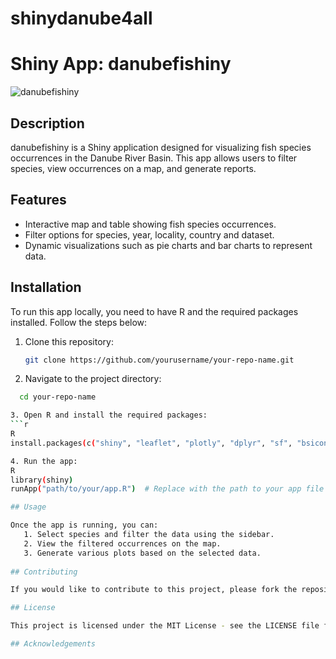 # shinydanube4all

# Shiny App: danubefishiny

![danubefishiny](path/to/your/screenshot.png) <!-- Optional: Add a screenshot of your app -->

## Description

danubefishiny is a Shiny application designed for visualizing fish species occurrences in the Danube River Basin. This app allows users to filter species, view occurrences on a map, and generate reports.

## Features

- Interactive map and table showing fish species occurrences.
- Filter options for species, year, locality, country and dataset.
- Dynamic visualizations such as pie charts and bar charts to represent data.

## Installation

To run this app locally, you need to have R and the required packages installed. Follow the steps below:

1. Clone this repository:
   ```bash
   git clone https://github.com/yourusername/your-repo-name.git

2. Navigate to the project directory:
 ```bash
   cd your-repo-name

3. Open R and install the required packages:
```r
R
install.packages(c("shiny", "leaflet", "plotly", "dplyr", "sf", "bsicons"))

4. Run the app:
R
library(shiny)
runApp("path/to/your/app.R")  # Replace with the path to your app file

## Usage

Once the app is running, you can:
    1. Select species and filter the data using the sidebar.
    2. View the filtered occurrences on the map.
    3. Generate various plots based on the selected data.
    
## Contributing

If you would like to contribute to this project, please fork the repository and submit a pull request. For any issues or suggestions, feel free to create an issue in the repository.

## License

This project is licensed under the MIT License - see the LICENSE file for details.

## Acknowledgements

